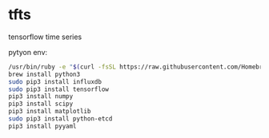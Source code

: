 # tfts
tensorflow time series


pytyon env:

```sh
/usr/bin/ruby -e "$(curl -fsSL https://raw.githubusercontent.com/Homebrew/install/master/install)"
brew install python3
sudo pip3 install influxdb
sudo pip3 install tensorflow
pip3 install numpy
pip3 install scipy
pip3 install matplotlib
sudo pip3 install python-etcd
pip3 install pyyaml
```





